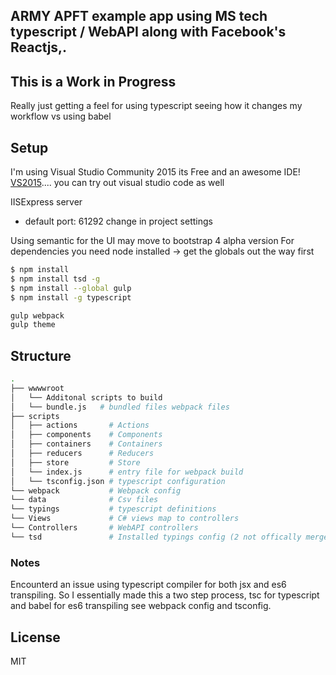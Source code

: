 ﻿
## ARMY APFT example app using MS tech typescript / WebAPI  along with Facebook's Reactjs,.

## This is a Work in Progress
Really just getting a feel for using typescript seeing how it changes my workflow vs using babel


## Setup 

I'm using Visual Studio Community 2015 its Free and an awesome IDE! [VS2015](https://www.visualstudio.com/en-us/products/visual-studio-community-vs.aspx).... you can try out visual studio code as well

IISExpress server
- default port: 61292 change in project settings

Using semantic for the UI may move to bootstrap 4 alpha version
For dependencies you need node installed -> get the globals out the way first

``` bash
$ npm install
$ npm install tsd -g
$ npm install --global gulp
$ npm install -g typescript

gulp webpack 
gulp theme
```

## Structure

``` bash
.
├── wwwwroot
│   └── Additonal scripts to build
│   └── bundle.js   # bundled files webpack files
├── scripts
│   ├── actions       # Actions
│   ├── components    # Components
│   ├── containers    # Containers
│   ├── reducers      # Reducers
│   ├── store         # Store
│   └── index.js      # entry file for webpack build
│   └── tsconfig.json # typescript configuration
└── webpack           # Webpack config 
└── data              # Csv files
└── typings           # typescript definitions
└── Views             # C# views map to controllers
└── Controllers       # WebAPI controllers
└── tsd               # Installed typings config (2 not offically merged so not included there yet)
```


### Notes
Encounterd an issue using typescript compiler for both jsx and es6 transpiling. So I essentially made this a two step process, tsc for typescript and babel for es6 transpiling see webpack config and tsconfig.

## License

MIT

[React]: http://facebook.github.io/react/
[Redux]: https://github.com/gaearon/redux
[Babel]: https://babeljs.io/
[ESLint]: http://eslint.org/
[Webpack]: http://webpack.github.io/ 
[Typescript]: http://www.typescriptlang.org/
